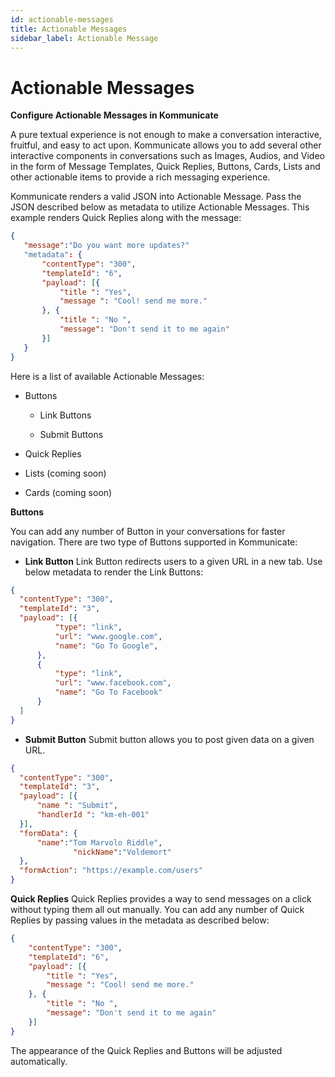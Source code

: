 ```yaml
---
id: actionable-messages
title: Actionable Messages
sidebar_label: Actionable Message
---
```

# Actionable Messages

**Configure Actionable Messages in Kommunicate**

A pure textual experience is not enough to make a conversation interactive, fruitful, and easy to act upon. Kommunicate allows you to add several other interactive components in conversations such as Images, Audios, and Video in the form of Message Templates, Quick Replies, Buttons, Cards, Lists and other actionable items to provide a rich messaging experience.

Kommunicate renders a valid JSON into Actionable Message. Pass the JSON described below as metadata to utilize Actionable Messages. This example renders Quick Replies along with the message:

 ``` JSON
 {
    "message":"Do you want more updates?"
    "metadata": {
        "contentType": "300",
        "templateId": "6",
        "payload": [{
            "title ": "Yes",
            "message ": "Cool! send me more."
        }, {
            "title ": "No ",
            "message": "Don't send it to me again"
        }]
    }
}
```
Here is a list of available Actionable Messages:

* Buttons

    * Link Buttons

    * Submit Buttons

* Quick Replies

* Lists (coming soon)

* Cards (coming soon)

**Buttons** 

You can add any number of Button in your conversations for faster navigation. There are two type of Buttons supported in Kommunicate:

* **Link Button** 
Link Button redirects users to a given URL in a new tab. Use below metadata to render the Link Buttons:

``` JSON
{
  "contentType": "300",
  "templateId": "3",
  "payload": [{
          "type": "link",
          "url": "www.google.com",
          "name": "Go To Google",
      },
      {
          "type": "link",
          "url": "www.facebook.com",
          "name": "Go To Facebook"
      }
  ]
}
```

* **Submit Button** 
Submit button allows you to post given data on a given URL.

``` JSON 
{
  "contentType": "300",
  "templateId": "3",
  "payload": [{
      "name ": "Submit",
      "handlerId ": "km-eh-001"
  }],
  "formData": {
      "name":"Tom Marvolo Riddle",
              "nickName":"Voldemort"
  },
  "formAction": "https://example.com/users"
}
```

**Quick Replies** 
Quick Replies provides a way to send messages on a click without typing them all out manually. You can add any number of Quick Replies by passing values in the metadata as described below:

``` JSON
{
    "contentType": "300",
    "templateId": "6",
    "payload": [{
        "title ": "Yes",
        "message ": "Cool! send me more."
    }, {
        "title ": "No ",
        "message": "Don't send it to me again"
    }]
}
```

The appearance of the Quick Replies and Buttons will be adjusted automatically.
  
